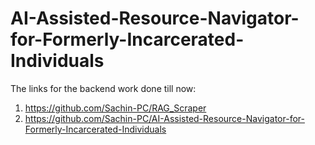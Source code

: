 # AI-Assisted-Resource-Navigator-for-Formerly-Incarcerated-Individuals

The links for the backend work done till now: 
1. https://github.com/Sachin-PC/RAG_Scraper
2. https://github.com/Sachin-PC/AI-Assisted-Resource-Navigator-for-Formerly-Incarcerated-Individuals